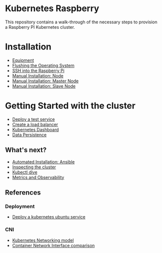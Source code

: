 # Kubernetes Raspberry

This repository contains a walk-through of the necessary steps to provision a Raspberry PI Kubernetes cluster.

# Installation
- [Equipment](./docs/equipment.md)
- [Flushing the Operating System](./docs/os_flushing.md)
- [SSH into the Raspberry Pi](./docs/ssh_into_raspberry.md)
- [Manual Installation: Node](./docs/manual_installation/node.md)
- [Manual Installation: Master Node](./docs/manual_installation/node_master.md)
- [Manual Installation: Slave Node](./docs/manual_installation/node_slave.md)


# Getting Started with the cluster
- [Deploy a test service](./docs/getting_started/deploy_service.md)
- [Create a load balancer](./docs/load_balancer.md)
- [Kubernetes Dashboard](./docs/getting_started/dashboard.md)
- [Data Persistence](./docs/data_persistence.md)

## What's next?
- [Automated Installation: Ansible](./docs/installation/ansible.md)
- [Inspecting the cluster](./docs/getting_started/inspect_cluster.md)
- [Kubectl dive](./docs/getting_started/kubectl.md)
- [Metrics and Observability]()


## References

### Deployment

- [Deploy a kubernetes ubuntu service](https://www.techrepublic.com/article/how-to-deploy-a-kubernetes-cluster-on-ubuntu-server/)

### CNI

- [Kubernetes Networking model](https://kubernetes.io/docs/concepts/cluster-administration/networking/#the-kubernetes-network-model)
- [Container Network Interface comparison](https://rancher.com/blog/2019/2019-03-21-comparing-kubernetes-cni-providers-flannel-calico-canal-and-weave/)

